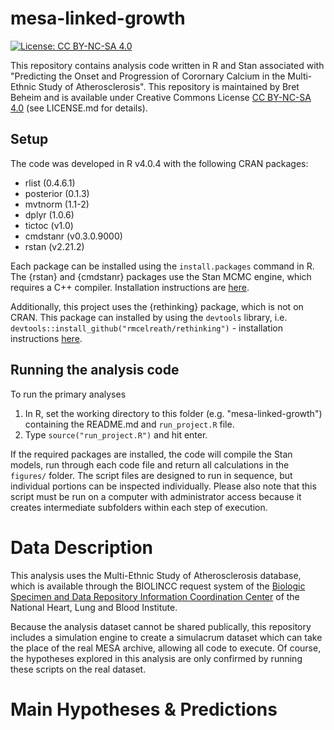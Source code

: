 mesa-linked-growth
============

[![License: CC BY-NC-SA 4.0](https://licensebuttons.net/l/by-nc-sa/4.0/80x15.png)](https://creativecommons.org/licenses/by-nc-sa/4.0/)

This repository contains analysis code written in R and Stan associated with "Predicting the Onset and Progression of Corornary Calcium in the Multi-Ethnic Study of Atherosclerosis". This repository is maintained by Bret Beheim and is available under Creative Commons License [CC BY-NC-SA 4.0](https://creativecommons.org/licenses/by-nc-sa/4.0/) (see LICENSE.md for details).

## Setup

The code was developed in R v4.0.4 with the following CRAN packages:
- rlist (0.4.6.1)
- posterior (0.1.3)
- mvtnorm (1.1-2)
- dplyr (1.0.6)
- tictoc (v1.0)
- cmdstanr (v0.3.0.9000)
- rstan (v2.21.2)

Each package can be installed using the `install.packages` command in R. The {rstan} and {cmdstanr} packages use the Stan MCMC engine, which requires a C++ compiler. Installation instructions are [here](https://mc-stan.org/cmdstanr/articles/cmdstanr.html).

Additionally, this project uses the {rethinking} package, which is not on CRAN. This package can installed by using the `devtools` library, i.e. `devtools::install_github("rmcelreath/rethinking")` - installation instructions [here](http://xcelab.net/rm/software/).


## Running the analysis code

To run the primary analyses
1. In R, set the working directory to this folder (e.g. "mesa-linked-growth") containing the README.md and `run_project.R` file.
2. Type `source("run_project.R")` and hit enter.

If the required packages are installed, the code will compile the Stan models, run through each code file and return all calculations in the `figures/` folder. The script files are designed to run in sequence, but individual portions can be inspected individually. Please also note that this script must be run on a computer with administrator access because it creates intermediate subfolders within each step of execution. 

# Data Description

This analysis uses the Multi-Ethnic Study of Atherosclerosis database, which is available through the BIOLINCC request system of the [Biologic Specimen and Data Repository Information Coordination Center](https://biolincc.nhlbi.nih.gov/home/) of the National Heart, Lung and Blood Institute.

Because the analysis dataset cannot be shared publically, this repository includes a simulation engine to create a simulacrum dataset which can take the place of the real MESA archive, allowing all code to execute. Of course, the hypotheses explored in this analysis are only confirmed by running these scripts on the real dataset.

# Main Hypotheses & Predictions

